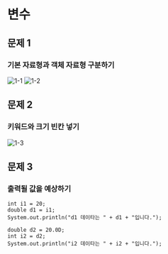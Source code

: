 # 변수

## 문제 1

### 기본 자료형과 객체 자료형 구분하기

![1-1](https://user-images.githubusercontent.com/66400531/117246265-4bbdc000-ae77-11eb-9453-4d23acfed6a2.PNG)
![1-2](https://user-images.githubusercontent.com/66400531/117246287-55dfbe80-ae77-11eb-8020-be10ffae39cd.PNG)

## 문제 2

### 키워드와 크기 빈칸 넣기

![1-3](https://user-images.githubusercontent.com/66400531/117246298-5bd59f80-ae77-11eb-9c9e-fdc82cd82864.PNG)

## 문제 3

### 출력될 값을 예상하기

```
int i1 = 20;
double d1 = i1;
System.out.println("d1 데이타는 " + d1 + "입니다.");

double d2 = 20.0D;
int i2 = d2;
System.out.println("i2 데이타는 " + i2 + "입니다.");
```
